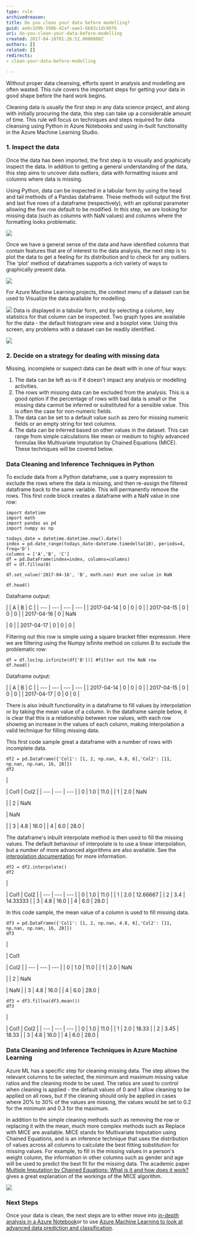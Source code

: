 ```yaml
---
type: rule
archivedreason: 
title: Do you clean your data before modelling?
guid: ae6c3d9b-598b-42af-aae1-6b83c1dc98f6
uri: do-you-clean-your-data-before-modelling
created: 2017-04-18T01:26:52.0000000Z
authors: []
related: []
redirects:
- clean-your-data-before-modelling

---
```


Without proper data cleansing, efforts spent in analysis and modelling are often wasted.  This rule covers the important steps for getting your data in good shape before the hard work begins.

<!--endintro-->

Cleaning data is usually the first step in any data science project, and along with initially procuring the data, this step can take up a considerable amount of time.  This rule will focus on techniques and steps required for data cleansing using Python in Azure Notebooks and using in-built functionality in the Azure Machine Learning Studio.

### 1. Inspect the data


Once the data has been imported, the first step is to visually and graphically inspect the data.  In addition to getting a general understanding of the data, this step aims to uncover data outliers, data with formatting issues and columns where data is missing.

Using Python, data can be inspected in a tabular form by using the head and tail methods of a Pandas dataframe.  These methods will output the first and last five rows of a dataframe (respectively), with an optional parameter allowing the five row default to be modified.  In this step, we are looking for missing data (such as columns with NaN values) and columns where the formatting looks problematic.

![](DataScience1.png)

Once we have a general sense of the data and have identified columns that contain features that are of interest to the data analysis, the next step is to plot the data to get a feeling for its distribution and to check for any outliers.  The 'plot' method of dataframes supports a rich variety of ways to graphically present data.

![](DataScience2.png)

For Azure Machine Learning projects, the context menu of a dataset can be used to Visualize the data available for modelling.

![](DataScience3.png)
Data is displayed in a tabular form, and by selecting a column, key statistics for that column can be inspected.  Two graph types are available for the data - the default histogram view and a boxplot view.  Using this screen, any problems with a dataset can be readily identified.

![](DataScience4.png)

### 2. Decide on a strategy for dealing with missing data

Missing, incomplete or suspect data can be dealt with in one of four ways:



1. The data can be left as-is if it doesn't impact any analysis or modelling activities.
2. The rows with missing data can be excluded from the analysis.  This is a good option if the percentage of rows with bad data is small or the missing data cannot be inferred or substituted for a sensible value.  This is often the case for non-numeric fields.
3. The data can be set to a default value such as zero for missing numeric fields or an empty string for text columns.
4. The data can be inferred based on other values in the dataset.  This can range from simple calculations like mean or medium to highly advanced formulas like Multivariate Imputation by Chained Equations (MICE).  These techniques will be covered below.


### Data Cleaning and Inference Techniques in Python


To exclude data from a Python dataframe, use a query expression to exclude the rows where the data is missing, and then re-assign the filtered dataframe back to the same variable.  This will permanently remove the rows.  This first code block creates a dataframe with a NaN value in one row:



```
import datetime
import math
import pandas as pd
import numpy as np

todays_date = datetime.datetime.now().date()
index = pd.date_range(todays_date-datetime.timedelta(10), periods=4, freq='D')
columns = ['A','B', 'C']
df = pd.DataFrame(index=index, columns=columns)
df = df.fillna(0) 

df.set_value('2017-04-16', 'B', math.nan) #set one value in NaN

df.head()
```



Dataframe output:


| 
 | A
 | B
 | C
 |
| --- | --- | --- | --- |
| 2017-04-14
 | 0
 | 0
 | 0
 |
| 2017-04-15
 | 0
 | 0
 | 0
 |
| 2017-04-16
 | 0
 | NaN

 | 0
 |
| 2017-04-17
 | 0
 | 0
 | 0
 |


Filtering out this row is simple using a square bracket filter expression.  Here we are filtering using the Numpy isfinite method on column B to exclude the problematic row:



```
df = df.loc[np.isfinite(df['B'])] #filter out the NaN row
df.head()
```



Dataframe output:


| 
 | A
 | B
 | C
 |
| --- | --- | --- | --- |
| 2017-04-14
 | 0
 | 0
 | 0
 |
| 2017-04-15
 | 0
 | 0
 | 0
 |
| 2017-04-17
 | 0
 | 0
 | 0
 |


There is also inbuilt functionality in a dataframe to fill values by interpolation or by taking the mean value of a column.  In the dataframe sample below, it is clear that this is a relationship between row values, with each row showing an increase in the values of each column, making interpolation a valid technique for filling missing data.

This first code sample great a dataframe with a number of rows with incomplete data.



```
df2 = pd.DataFrame({'Col1': [1, 2, np.nan, 4.8, 6],'Col2': [11, np.nan, np.nan, 16, 28]})
df2
```




| 

 | Col1
 | Col2
 |
| --- | --- | --- |
| 0
 | 1.0
 | 11.0
 |
| 1
 | 2.0
 | NaN

 |
| 2
 | NaN

 | NaN

 |
| 3
 | 4.8
 | 16.0
 |
| 4
 | 6.0
 | 28.0
 |


The dataframe's inbuilt interpolate method is then used to fill the missing values.  The default behaviour of interpolate is to use a linear interpolation, but a number of more advanced algorithms are also available.  See the [interpolation documentation](http://pandas.pydata.org/pandas-docs/stable/generated/pandas.DataFrame.interpolate.html) for more information.



```
df2 = df2.interpolate()
df2
```




| 

 | Col1
 | Col2
 |
| --- | --- | --- |
| 0
 | 1.0
 | 11.0
 |
| 1
 | 2.0
 | 12.66667
 |
| 2
 | 3.4
 | 14.33333
 |
| 3
 | 4.8
 | 16.0
 |
| 4
 | 6.0
 | 28.0
 |

In this code sample, the mean value of a column is used to fill missing data.



```
df3 = pd.DataFrame({'Col1': [1, 2, np.nan, 4.8, 6],'Col2': [11, np.nan, np.nan, 16, 28]})
df3
```




| 

 | Col1

 | Col2
 |
| --- | --- | --- |
| 0
 | 1.0
 | 11.0
 |
| 1
 | 2.0
 | NaN

 |
| 2
 | NaN

 | NaN
 |
| 3
 | 4.8
 | 16.0
 |
| 4
 | 6.0
 | 28.0
 |




```
df3 = df3.fillna(df3.mean())
df3
```




| 

 | Col1
 | Col2
 |
| --- | --- | --- |
| 0
 | 1.0
 | 11.0
 |
| 1
 | 2.0
 | 18.33
 |
| 2
 | 3.45
 | 18.33
 |
| 3
 | 4.8
 | 16.0
 |
| 4
 | 6.0
 | 28.0
 |


### Data Cleaning and Inference Techniques in Azure Machine Learning


Azure ML has a specific step for cleaning missing data.  The step allows the relevant columns to be selected, the minimum and maximum missing value ratios and the cleaning mode to be used.  The ratios are used to control when cleaning is applied - the default values of 0 and 1 allow cleaning to be applied on all rows, but if the cleaning should only be applied in cases where 20% to 30% of the values are missing, the values would be set to 0.2 for the minimum and 0.3 for the maximum.

In addition to the simple cleaning methods such as removing the row or replacing it with the mean, much more complex methods such as Replace with MICE are available.  MICE stands for Multivariate Imputation using Chained Equations, and is an inference technique that uses the distribution of values across all columns to calculate the best fitting substitution for missing values.  For example, to fill in the missing values in a person's weight column, the information in other columns such as gender and age will be used to predict the best fit for the missing data.  The academic paper [Multiple Imputation by Chained Equations: What is it and how does it work?](https://www.ncbi.nlm.nih.gov/pmc/articles/PMC3074241/) gives a great explanation of the workings of the MICE algorithm.

![](DataScience5.png)

### Next Steps


Once your data is clean, the next steps are to either move into [in-depth analysis in a Azure Notebook](/use-azure-notebooks-to-learn-your-data)or to use [Azure Machine Learning to look at advanced data prediction and classification](/use-azure-machine-learning-to-make-predictions-from-your-data).
